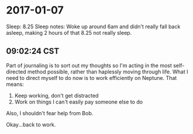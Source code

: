 2017-01-07
==========

Sleep: 8.25
Sleep notes: Woke up around 6am and didn't really fall back asleep, making 2 hours of that 8.25 not really sleep.

## 09:02:24 CST

Part of journaling is to sort out my thoughts so I'm acting in the most self-directed method possible, rather than haplessly moving through life. What I need to direct myself to do now is to work efficiently on Neptune. That means:

1. Keep working, don't get distracted
2. Work on things I can't easily pay someone else to do

Also, I shouldn't fear help from Bob.

Okay...back to work.
